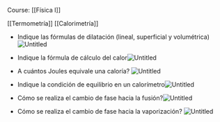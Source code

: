Course: [[Física I]]

[[Termometría]]
[[Calorimetría]]


- Indique las fórmulas de dilatación (lineal, superficial y volumétrica)![Untitled](Images/Termometría%20y%20Calorimetría/Untitled.png)

- Indique la fórmula de cálculo del calor![Untitled](Images/Termometría%20y%20Calorimetría/Untitled%201.png)

- A cuántos Joules equivale una caloría?    ![Untitled](Images/Termometría%20y%20Calorimetría/Untitled%202.png)

- Indique la condición de equilibrio en un calorímetro![Untitled](Images/Termometría%20y%20Calorimetría/Untitled%203.png)

- Cómo se realiza el cambio de fase hacia la fusión?![Untitled](Images/Termometría%20y%20Calorimetría/Untitled%204.png)

- Cómo se realiza el cambio de fase hacia la vaporización?    ![Untitled](Images/Termometría%20y%20Calorimetría/Untitled%205.png)
